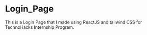 # Login_Page
This is a Login Page that I made using ReactJS and tailwind CSS for TechnoHacks Internship Program.
